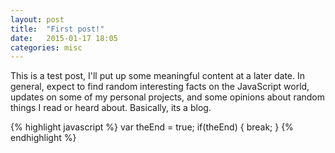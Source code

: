 ```yaml
---
layout: post
title:  "First post!"
date:   2015-01-17 18:05
categories: misc
---
```

This is a test post, I'll put up some meaningful content at a later date. In general, expect to find random interesting facts on the JavaScript world, updates on some of my personal projects, and some opinions about random things I read or heard about. Basically, its a blog.

{% highlight javascript %}
var theEnd = true;
if(theEnd) {
	break;
}
{% endhighlight %}